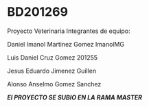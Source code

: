 # BD201269
Proyecto Veterinaria 
Integrantes de equipo:

Daniel Imanol Martinez Gomez    ImanolMG

Luis Daniel Cruz Gomez    201255

Jesus Eduardo Jimenez Guillen 

Alonso Anselmo Gomez Sanchez

***El PROYECTO SE SUBIO EN LA RAMA MASTER***
